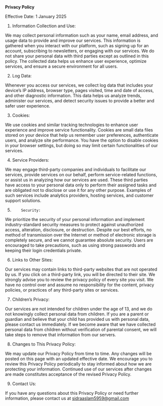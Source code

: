 **Privacy Policy**

Effective Date: 1 January 2025

 

1. Information Collection and Use:

We may collect personal information such as your name, email address, and usage data to provide and improve our services. This information is gathered when you interact with our platform, such as signing up for an account, subscribing to newsletters, or engaging with our services. We do not share your personal data with third parties except as outlined in this policy. The collected data helps us enhance user experience, optimize services, and ensure a secure environment for all users.

 

2. Log Data:

Whenever you access our services, we collect log data that includes your device’s IP address, browser type, pages visited, time and date of access, and other diagnostic information. This data helps us analyze trends, administer our services, and detect security issues to provide a better and safer user experience.

 

3. Cookies:

We use cookies and similar tracking technologies to enhance user experience and improve service functionality. Cookies are small data files stored on your device that help us remember user preferences, authenticate users, and analyze site performance. You have the option to disable cookies in your browser settings, but doing so may limit certain functionalities of our services.

 

4. Service Providers:

We may engage third-party companies and individuals to facilitate our services, provide services on our behalf, perform service-related functions, or assist us in analyzing how our services are used. These third parties have access to your personal data only to perform their assigned tasks and are obligated not to disclose or use it for any other purpose. Examples of such services include analytics providers, hosting services, and customer support solutions.

 

5.         Security:

We prioritize the security of your personal information and implement industry-standard security measures to protect against unauthorized access, alteration, disclosure, or destruction. Despite our best efforts, no method of transmission over the Internet or method of electronic storage is completely secure, and we cannot guarantee absolute security. Users are encouraged to take precautions, such as using strong passwords and keeping their login credentials private.

 

6. Links to Other Sites:

Our services may contain links to third-party websites that are not operated by us. If you click on a third-party link, you will be directed to their site. We strongly advise you to review the privacy policy of every site you visit. We have no control over and assume no responsibility for the content, privacy policies, or practices of any third-party sites or services.

 

7. Children’s Privacy:

Our services are not intended for children under the age of 13, and we do not knowingly collect personal data from children. If you are a parent or guardian and believe that your child has provided us with personal data, please contact us immediately. If we become aware that we have collected personal data from children without verification of parental consent, we will take steps to remove that information from our servers.

 

8. Changes to This Privacy Policy:

We may update our Privacy Policy from time to time. Any changes will be posted on this page with an updated effective date. We encourage you to review this Privacy Policy periodically to stay informed about how we are protecting your information. Continued use of our services after changes are made constitutes acceptance of the revised Privacy Policy.

 

9. Contact Us:

If you have any questions about this Privacy Policy or need further information, please contact us at sidraaslam5959@gmail.com
